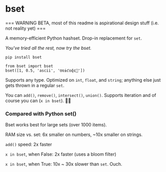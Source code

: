 # bset

=== WARNING BETA, most of this readme is aspirational design stuff (i.e. not reality yet) ===

A memory-efficient Python hashset. Drop-in replacement for `set`.

*You've tried all the rest, now try the bset.*

`pip install bset`

```
from bset import bset
bset([1, 0.5, 'ascii', 'ʊռɨƈօɖɛ🎉'])
```

Supports any type. Optimized on `int`, `float`, and `string`; anything else just gets thrown in a regular `set`.

You can `add()`, `remove()`, `intersect()`, `union()`. Supports iteration and of course you can (`x in bset`).
🎉🎉
### Compared with Python set()

Bset works best for large sets (over 1000 items). 

RAM size vs. set: 6x smaller on numbers, ~10x smaller on strings.

`add()` speed: 2x faster

`x in bset`, when False: 2x faster (uses a bloom filter)

`x in bset`, when True: 10x ~ 30x slower than `set`. Ouch.
